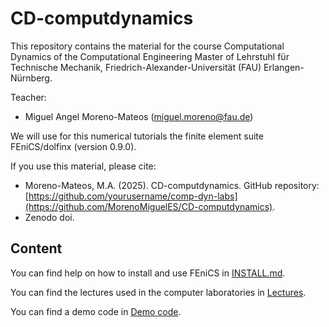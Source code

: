 # CD-computdynamics

This repository contains the material for the course Computational Dynamics of the Computational Engineering Master of Lehrstuhl für Technische Mechanik, Friedrich-Alexander-Universität (FAU) Erlangen-Nürnberg.

Teacher:
- Miguel Angel Moreno-Mateos (miguel.moreno@fau.de)

We will use for this numerical tutorials the finite element suite FEniCS/dolfinx (version 0.9.0).

If you use this material, please cite:
- Moreno-Mateos, M.A. (2025). CD-computdynamics. GitHub repository: [https://github.com/yourusername/comp-dyn-labs](https://github.com/MorenoMiguelES/CD-computdynamics).
- Zenodo doi.

## Content

You can find help on how to install and use FEniCS in [INSTALL.md](https://github.com/MorenoMiguelES/CD-computdynamics/blob/main/INSTALL.md).

You can find the lectures used in the computer laboratories in [Lectures](https://github.com/MorenoMiguelES/CD-computdynamics/tree/main/Lectures).

You can find a demo code in [Demo code](https://github.com/MorenoMiguelES/CD-computdynamics/tree/main/Demo_Code).
